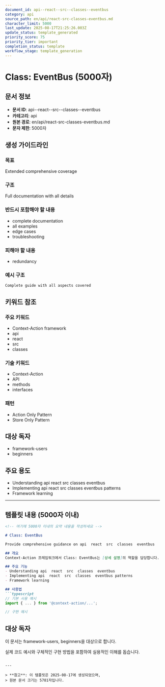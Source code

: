 ```yaml
---
document_id: api--react--src--classes--eventbus
category: api
source_path: en/api/react-src-classes-eventbus.md
character_limit: 5000
last_update: 2025-08-17T21:25:26.003Z
update_status: template_generated
priority_score: 75
priority_tier: important
completion_status: template
workflow_stage: template_generation
---
```


# Class: EventBus (5000자)

## 문서 정보
- **문서 ID**: api--react--src--classes--eventbus
- **카테고리**: api
- **원본 경로**: en/api/react-src-classes-eventbus.md
- **문자 제한**: 5000자

## 생성 가이드라인

### 목표
Extended comprehensive coverage

### 구조
Full documentation with all details

### 반드시 포함해야 할 내용
- complete documentation
- all examples
- edge cases
- troubleshooting

### 피해야 할 내용  
- redundancy

### 예시 구조
```
Complete guide with all aspects covered
```

## 키워드 참조

### 주요 키워드
- Context-Action framework
- api
- react
- src
- classes

### 기술 키워드
- Context-Action
- API
- methods
- interfaces

### 패턴
- Action Only Pattern
- Store Only Pattern

## 대상 독자
- framework-users
- beginners

## 주요 용도
- Understanding api  react  src  classes  eventbus
- Implementing api  react  src  classes  eventbus patterns
- Framework learning

---

## 템플릿 내용 (5000자 이내)

```markdown
<!-- 여기에 5000자 이내의 요약 내용을 작성하세요 -->

# Class: EventBus

Provide comprehensive guidance on api  react  src  classes  eventbus

## 개요
Context-Action 프레임워크에서 Class: EventBus는 [상세 설명]의 역할을 담당합니다.

## 주요 기능
- Understanding api  react  src  classes  eventbus
- Implementing api  react  src  classes  eventbus patterns
- Framework learning

## 사용법
```typescript
// 기본 사용 예시
import { ... } from '@context-action/...';

// 구현 예시
```

## 대상 독자
이 문서는 framework-users, beginners을 대상으로 합니다.

실제 코드 예시와 구체적인 구현 방법을 포함하여 실용적인 이해를 돕습니다.
```

---

> **참고**: 이 템플릿은 2025-08-17에 생성되었으며, 
> 원본 문서 크기는 5781자입니다.
